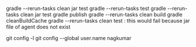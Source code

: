 gradle --rerun-tasks clean jar test
gradle --rerun-tasks test
gradle --rerun-tasks clean jar test
gradle publish
gradle --rerun-tasks clean build
gradle cleanBuildCache
gradle --rerun-tasks clean test : this would fail because jar file of agent does not exist

git config -l
git config --global user.name nagkumar